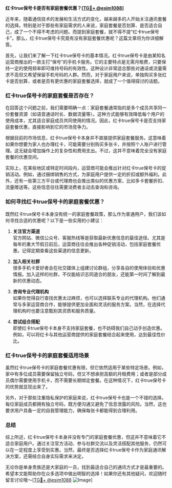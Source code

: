 **红卡true保号卡是否有家庭套餐优惠？[[TG💪+ @esim1088](https://t.me/s/esim1088)]**

近年来，随着通信技术的发展和生活方式的变化，越来越多的人开始关注通讯套餐的选择。特别是对于那些有家庭需求的人来说，家庭套餐是否划算、是否适合自己，成了一个不得不考虑的问题。而提到家庭套餐，就不得不提“红卡true保号卡”。那么，红卡true保号卡究竟有没有家庭套餐优惠呢？这篇文章将为你详细解答。

首先，让我们来了解一下红卡true保号卡的基本情况。红卡true保号卡是由某知名运营商推出的一款主打“保号”的手机卡服务。它的主要特点是无需月租费，只要保持一定的使用频率即可维持号码的有效性。这种设计非常适合那些对通话或流量需求不高但又希望保留手机号码的人群。然而，对于家庭用户来说，单独购买多张红卡是否划算，或者是否有更优惠的家庭套餐选择，就成了一个值得探讨的话题。

### 红卡true保号卡的家庭套餐是否存在？

在回答这个问题之前，我们需要明确一点：家庭套餐通常指的是多个成员共享同一份套餐资源（如语音通话时长、数据流量等）。这种方式能够有效降低每个用户的使用成本，尤其适合家庭成员共同使用的情况。因此，红卡true保号卡是否支持家庭套餐优惠，直接影响到它的市场竞争力。

根据目前的市场信息，红卡true保号卡本身并不直接提供家庭套餐服务。这意味着如果你想要为家人也办理红卡，可能需要分别购买多张卡，并按照个人账户进行管理。这无疑会增加操作上的复杂性和费用支出。不过，这并不意味着完全没有家庭套餐的优惠空间。

实际上，在某些地区或特定时间段内，运营商可能会推出针对红卡true保号卡的促销活动。例如，通过捆绑销售的方式，为家庭用户提供一定的折扣或额外福利。此外，还有一些第三方平台或代理商也会推出类似的优惠方案，比如多卡套餐折扣、流量赠送等。这些信息往往需要消费者主动去查询和咨询。

### 如何寻找红卡true保号卡的家庭套餐优惠？

既然红卡true保号卡本身没有统一的家庭套餐政策，那么作为普通用户，我们该如何寻找合适的优惠呢？以下是一些实用的小建议：

1. **关注官方渠道**  
   官方网站、微信公众号、客服热线等是获取最新优惠信息的最佳途径。尤其是每年的重大节假日前后，运营商往往会推出各种促销活动，包括家庭套餐优惠。记得定期查看这些渠道的信息更新。

2. **加入相关社群**  
   很多手机卡爱好者会在社交媒体上组建讨论群组，分享各自的使用体验和优惠情报。加入这样的社群，不仅能结识志同道合的朋友，还能第一时间了解到最新的优惠动态。

3. **咨询专业代理机构**  
   如果你觉得自行查找优惠太过麻烦，也可以选择联系专业的代理机构。他们通常与多家运营商合作，能够提供更加全面和灵活的服务方案。当然，在选择代理机构时也要注意甄别其资质和服务质量。

4. **尝试组合搭配**  
   即使红卡true保号卡本身不支持家庭套餐，也不妨碍我们自己动手创造优惠。例如，可以将红卡与其他运营商提供的家庭套餐结合起来使用，达到最佳性价比。

### 红卡true保号卡的家庭套餐适用场景

虽然红卡true保号卡的家庭套餐优惠有限，但它依然适用于某些特定场景。例如，家中有多位成员需要保留独立号码，但又不想承担高额的月租费用；或者是部分成员偶尔需要使用手机卡，而不需要长期绑定套餐。在这种情况下，红卡true保号卡的优势就显现出来了。

另外，对于那些注重隐私保护的家庭来说，红卡true保号卡也是一个不错的选择。每位家庭成员都拥有独立号码，既方便沟通又避免了信息泄露的风险。当然，这也要求用户具备一定的自我管理能力，确保每张卡都能得到合理利用。

### 总结

综上所述，红卡true保号卡本身并没有专门的家庭套餐优惠，但这并不意味着它不适合家庭用户。通过关注官方活动、参与社群交流以及灵活搭配其他服务，仍然可以在一定程度上享受到实惠。当然，最终是否选择红卡true保号卡作为家庭通讯解决方案，还需结合自身实际需求来决定。

无论你是单身贵族还是大家庭的一员，找到最适合自己的通讯方式才是最重要的。希望本文能帮助你在众多选项中做出明智的选择！如果你还有其他疑问，欢迎随时留言讨论哦～[[TG💪+ @esim1088](https://t.me/s/esim1088) ![Image](https://i.postimg.cc/4NQfJmqS/Snipaste-2025-05-13-00-14-12.png)]